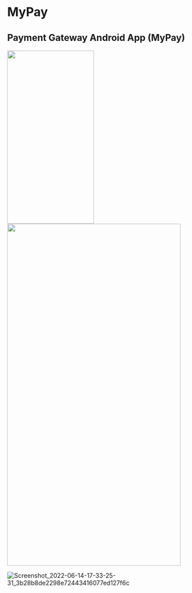 # MyPay
## Payment Gateway Android App (MyPay)

<!-- ![Screenshot_2022-06-14-17-33-06-45_3b28b8de2298e72443416077ed127f6c](https://user-images.githubusercontent.com/99707039/173752168-65eea704-b309-491e-a7b6-16fa6da81435.jpg) -->

<img src="(https://user-images.githubusercontent.com/99707039/173752168-65eea704-b309-491e-a7b6-16fa6da81435.jpg" data-canonical-src="https://user-images.githubusercontent.com/99707039/173752168-65eea704-b309-491e-a7b6-16fa6da81435.jpg" width="200" height="400" />

<img src="https://user-images.githubusercontent.com/99707039/173752168-65eea704-b309-491e-a7b6-16fa6da81435.jpg" width="400" height="790">

![Screenshot_2022-06-14-17-33-25-31_3b28b8de2298e72443416077ed127f6c](https://user-images.githubusercontent.com/99707039/173752196-c33be1b2-1938-48e0-92f7-7e0165499da9.jpg)
